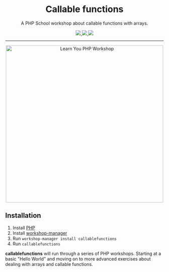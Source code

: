 <h1 align="center">Callable functions</h1>

<p align="center">
A PHP School workshop about callable functions with arrays.
</p>

<p align="center">
<a href="https://travis-ci.org/NastasiaSaby/callable-functions">
    <img src="https://img.shields.io/travis/NastasiaSaby/callable-functions/master.svg?style=flat-square">
</a>
<a href="https://codecov.io/github/NastasiaSaby/callable-functions">
    <img src="https://img.shields.io/codecov/c/github/NastasiaSaby/callable-functions.svg?style=flat-square">
</a>
<a href="https://scrutinizer-ci.com/g/NastasiaSaby/callable-functions/">
    <img src="https://img.shields.io/scrutinizer/g/NastasiaSaby/callable-functions.svg?style=flat-square">
</a>
</p>

----
<p align="center">
<img width="500" alt="Learn You PHP Workshop" src="http://mes-experiences-geek.fr/wp-content/uploads/2016/05/learn.png">
</p>


## Installation

1. Install [PHP](http://php.net/downloads.php)
2. Install [workshop-manager](https://www.phpschool.io/)
3. Run `workshop-manager install callablefunctions`
4. Run `callablefunctions`

**callablefunctions** will run through a series of PHP workshops. Starting at a basic "Hello World" and moving on to more advanced exercises about dealing with arrays and callable functions.
